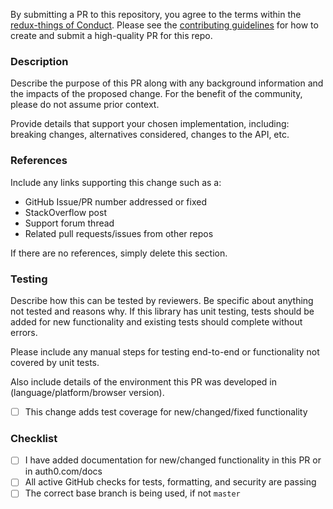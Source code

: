 By submitting a PR to this repository, you agree to the terms within the [redux-things of Conduct](https://github.com/theguriev/redux-things/blob/master/CODE_OF_CONDUCT.md). Please see the [contributing guidelines](https://github.com/theguriev/redux-things/blob/master/CONTRIBUTING.md) for how to create and submit a high-quality PR for this repo.

### Description

Describe the purpose of this PR along with any background information and the impacts of the proposed change. For the benefit of the community, please do not assume prior context.

Provide details that support your chosen implementation, including: breaking changes, alternatives considered, changes to the API, etc.


### References

Include any links supporting this change such as a:

- GitHub Issue/PR number addressed or fixed
- StackOverflow post
- Support forum thread
- Related pull requests/issues from other repos

If there are no references, simply delete this section.

### Testing

Describe how this can be tested by reviewers. Be specific about anything not tested and reasons why. If this library has unit testing, tests should be added for new functionality and existing tests should complete without errors.

Please include any manual steps for testing end-to-end or functionality not covered by unit tests.

Also include details of the environment this PR was developed in (language/platform/browser version).

- [ ] This change adds test coverage for new/changed/fixed functionality

### Checklist

- [ ] I have added documentation for new/changed functionality in this PR or in auth0.com/docs
- [ ] All active GitHub checks for tests, formatting, and security are passing
- [ ] The correct base branch is being used, if not `master`
